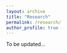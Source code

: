 ```yaml
---
layout: archive
title: "Research"
permalink: /research/
author_profile: true
---
```


To be updated...